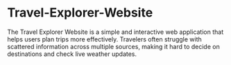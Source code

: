 # Travel-Explorer-Website
The Travel Explorer Website is a simple and interactive web application that helps users plan trips more effectively. Travelers often struggle with scattered information across multiple sources, making it hard to decide on destinations and check live weather updates.
